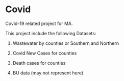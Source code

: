 # Covid
Covid-19 related project for MA.

This project include the following Datasets:

1. Wastewater by counties or Southern and Northern

2. Covid New Cases for counties

3. Death cases for counties

4. BU data (may not represent here)